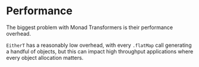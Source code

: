 # Performance

The biggest problem with Monad Transformers is their performance overhead.

`EitherT` has a reasonably low overhead, with every `.flatMap` call generating a handful of objects,
 but this can impact high throughput applications where every object allocation matters.
 
 
